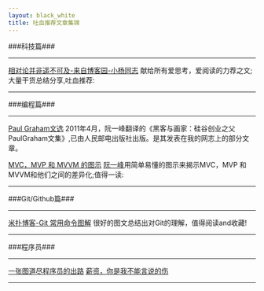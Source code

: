 ```yaml
---
layout: black_white
title: 吐血推荐文章集锦
---
```


###科技篇###

------

[相对论并非遥不可及-来自博客园-小杨同志](http://www.cnblogs.com/yangpf/p/4148488.html) 
献给所有爱思考，爱阅读的力荐之文;大量干货总结分享,吐血推荐:  

------

###编程篇###

------
[Paul Graham文选](http://www.ruanyifeng.com/docs/pg/)
2011年4月，阮一峰翻译的《黑客与画家：硅谷创业之父PaulGraham文集》,已由人民邮电出版社出版。是其发表在我的网志上的部分文章。

[MVC，MVP 和 MVVM 的图示](http://www.ruanyifeng.com/blog/2015/02/mvcmvp_mvvm.html)
[阮一峰](http://www.ruanyifeng.com/home.html)用简单易懂的图示来揭示MVC，MVP 和 MVVM和他们之间的差异化;值得一读:

------

###Git/Github篇###

------

[米扑博客-Git 常用命令图解](http://blog.mimvp.com/2015/02/git-commands-commonly-used-graphic/)
很好的图文总结出对Git的理解，值得阅读and收藏!   

------

###程序员###

------

[一张图道尽程序员的出路](http://blog.jobbole.com/83264/)
[薪资，你是我不能言说的伤](http://blog.jobbole.com/83992/)

------
